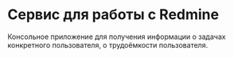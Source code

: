 # Сервис для работы с Redmine
Консольное приложение для получения информации о задачах конкретного пользователя, о трудоёмкости пользователя. 
